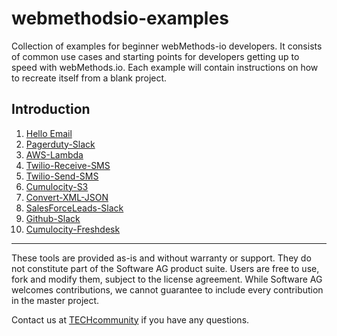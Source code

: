# webmethodsio-examples
Collection of examples for beginner webMethods-io developers. It consists of common use cases and starting points for developers getting up to speed with webMethods.io. Each example will contain instructions on how to recreate itself from a blank project. 

## Introduction

1. [Hello Email](https://github.com/SoftwareAG/webmethodsio-examples/blob/master/hello-email)
2. [Pagerduty-Slack](https://github.com/SoftwareAG/webmethodsio-examples/tree/master/pager-slack)
3. [AWS-Lambda](https://github.com/SoftwareAG/webmethodsio-examples/tree/master/aws-lambda)
4. [Twilio-Receive-SMS](https://github.com/SoftwareAG/webmethodsio-examples/tree/master/twilio-receive-sms)
5. [Twilio-Send-SMS](https://github.com/SoftwareAG/webmethodsio-examples/tree/master/twilio-send-sms)
6. [Cumulocity-S3](https://github.com/SoftwareAG/webmethodsio-examples/tree/master/cumulocity-s3)
7. [Convert-XML-JSON](https://github.com/SoftwareAG/webmethodsio-examples/tree/master/convertdata-xml-json)
8. [SalesForceLeads-Slack](https://github.com/SoftwareAG/webmethodsio-examples/tree/master/salesforceleads-slack)
9. [Github-Slack](https://github.com/SoftwareAG/webmethodsio-examples/tree/master/github-slack)
10. [Cumulocity-Freshdesk](https://github.com/SoftwareAG/webmethodsio-examples/tree/master/cumulocitytofreshdesk)
______________________
These tools are provided as-is and without warranty or support. They do not constitute part of the Software AG product suite. Users are free to use, fork and modify them, subject to the license agreement. While Software AG welcomes contributions, we cannot guarantee to include every contribution in the master project.

Contact us at [TECHcommunity](mailto:technologycommunity@softwareag.com?subject=Github/SoftwareAG) if you have any questions.

